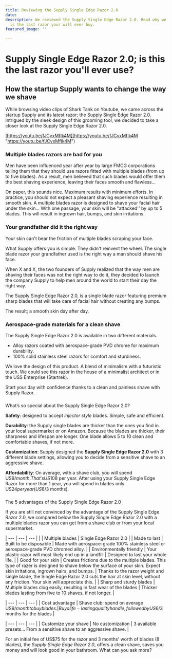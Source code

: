 ```yaml
---
title: Reviewing the Supply Single Edge Razor 2.0
date: 
description: We reviewed the Supply Single Edge Razor 2.0. Read why we believe this
  is the last razor your will ever buy.
featured_image: ''

---
```

# Supply Single Edge Razor 2.0; is this the last razor you'll ever use?

## How the startup Supply wants to change the way we shave

While browsing video clips of Shark Tank on Youtube, we came across the startup Supply and its latest razor; the Supply Single Edge Razor 2.0. Intrigued by the sleek design of this grooming tool, we decided to take a closer look at the Supply Single Edge Razor 2.0.

[https://youtu.be/fJCvxMfIk4M](https://youtu.be/fJCvxMfIk4M "https://youtu.be/fJCvxMfIk4M")

### Multiple blades razors are bad for you

Men have been influenced year after year by large FMCG corporations telling them that they should use razors fitted with multiple blades (from up to five blades). As a result, men believed that such blades would offer them the best shaving experience, leaving their faces smooth and flawless...

On paper, this sounds nice. Maximum results with minimum efforts. In practice, you should not expect a pleasant shaving experience resulting in smooth skin. A multiple blades razor is designed to shave your facial hair under the skin... With one passage, your skin will be "attacked'' by up to 5 blades. This will result in ingrown hair, bumps, and skin irritations. 

### Your grandfather did it the right way

Your skin can't bear the friction of multiple blades scraping your face. 

What Supply offers you is simple. They didn't reinvent the wheel. The single blade razor your grandfather used is the right way a man should shave his face.

When X and X, the two founders of Supply realized that the way men are shaving their faces was not the right way to do it, they decided to launch the company Supply to help men around the world to start their day the right way.

The Supply Single Edge Razor 2.0, is a single blade razor featuring premium sharp blades that will take care of facial hair without creating any bumps.

The result; a smooth skin day after day.

### Aerospace-grade materials for a clean shave

The Supply Single Edge Razor 2.0 is available in two different materials.

* Alloy razors coated with aerospace-grade PVD chrome for maximum durability.
* 100% solid stainless steel razors for comfort and sturdiness.

We love the design of this product. A blend of minimalism with a futuristic touch. We could see this razor in the house of a minimalist architect or in the USS Enterprise (Startrek).

Start your day with confidence thanks to a clean and painless shave with Supply Razor.

### 

What’s so special about the Supply Single Edge Razor 2.0?

**Safety**: designed to accept _injector style_ blades. Simple, safe and efficient.

**Durability**: the Supply single blades are thicker than the ones you find in your local supermarket or on Amazon. Because the blades are thicker, their sharpness and lifespan are longer. One blade allows 5 to 10 clean and comfortable shaves, if not more.

**Customization**: Supply designed the **Supply Single Edge Razor 2.0** with 3 different blade settings, allowing you to decide from a sensitive shave to an aggressive shave.

**Affordability**: On average, with a shave club, you will spend US$9/month. That's US$108 per year. After using your Supply Single Edge Razor for more than 1 year, you will spend in blades only US$24 per year (US$6/3 months).

### 

The 5 advantages of the Supply Single Edge Razor 2.0

If you are still not convinced by the advantage of the Supply Single Edge Razor 2.0, we compared below the Supply Single Edge Razor 2.0 with a multiple blades razor you can get from a shave club or from your local supermarket.

| --- | --- | --- |
|  | Multiple blades | Single Edge Razor 2.0 |
| Made to last | Built to be disposable | Made with aerospace-grade 100% stainless steel or aerospace-grade PVD chromed alloy. |
| Environmentally friendly | Your plastic razor will most likely end up in a landfill | Designed to last your whole life. |
| Good for your skin | Creates frictions due to the multiple blades. This type of razer is designed to shave below the surface of your skin. Expect skin irritations, ingrown hairs, and bumps. | Thanks to the razor weight and single blade, the Single Edge Razor 2.0 cuts the hair at skin level, without any friction. Your skin will appreciate this. |
| Sharp and sturdy blades | Multiple blades clog easily, resulting in fast wear of the blades | Thicker blades lasting from five to 10 shaves, if not longer. |

| --- | --- | --- |
| Cost advantage | Shave club: spend on average US$9/month to buy blades. | Buy a life-lasting quality handle, followed by US$6/3 months for the blades |

| --- | --- | --- |
| Customize your shave | No customization | 3 available presets… From a sensitive shave to an aggressive shave. |

For an initial fee of US$75 for the razor and 3 months' worth of blades (8 blades), the _Supply Single Edge Razor 2.0_, offers a clean shave, saves you money and will look good in your bathroom. What can you ask more?